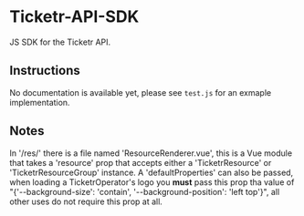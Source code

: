 # Ticketr-API-SDK
 JS SDK for the Ticketr API.

## Instructions
 No documentation is available yet, please see `test.js` for an exmaple implementation.

## Notes
 In '/res/' there is a file named 'ResourceRenderer.vue', this is a Vue module that takes a 'resource' prop that accepts either a 'TicketrResource' or 'TicketrResourceGroup' instance. A 'defaultProperties' can also be passed, when loading a TicketrOperator's logo you **must** pass this prop tha value of "{'--background-size': 'contain', '--background-position': 'left top'}", all other uses do not require this prop at all.